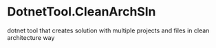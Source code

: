 # DotnetTool.CleanArchSln
dotnet tool that creates solution with multiple projects and files in clean architecture way
